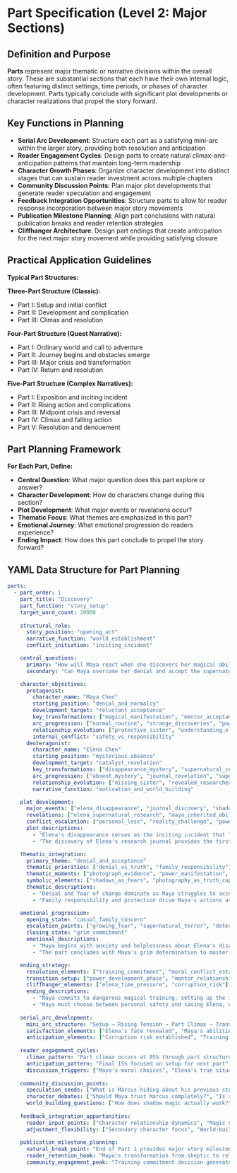 # Part Specification (Level 2: Major Sections)

## Definition and Purpose

**Parts** represent major thematic or narrative divisions within the overall story. These are substantial sections that each have their own internal logic, often featuring distinct settings, time periods, or phases of character development. Parts typically conclude with significant plot developments or character realizations that propel the story forward.

## Key Functions in Planning

- **Serial Arc Development**: Structure each part as a satisfying mini-arc within the larger story, providing both resolution and anticipation
- **Reader Engagement Cycles**: Design parts to create natural climax-and-anticipation patterns that maintain long-term readership
- **Character Growth Phases**: Organize character development into distinct stages that can sustain reader investment across multiple chapters
- **Community Discussion Points**: Plan major plot developments that generate reader speculation and engagement
- **Feedback Integration Opportunities**: Structure parts to allow for reader response incorporation between major story movements
- **Publication Milestone Planning**: Align part conclusions with natural publication breaks and reader retention strategies
- **Cliffhanger Architecture**: Design part endings that create anticipation for the next major story movement while providing satisfying closure

## Practical Application Guidelines

**Typical Part Structures:**

**Three-Part Structure (Classic):**

- Part I: Setup and initial conflict
- Part II: Development and complication
- Part III: Climax and resolution

**Four-Part Structure (Quest Narrative):**

- Part I: Ordinary world and call to adventure
- Part II: Journey begins and obstacles emerge
- Part III: Major crisis and transformation
- Part IV: Return and resolution

**Five-Part Structure (Complex Narratives):**

- Part I: Exposition and inciting incident
- Part II: Rising action and complications
- Part III: Midpoint crisis and reversal
- Part IV: Climax and falling action
- Part V: Resolution and denouement

## Part Planning Framework

**For Each Part, Define:**

- **Central Question**: What major question does this part explore or answer?
- **Character Development**: How do characters change during this section?
- **Plot Development**: What major events or revelations occur?
- **Thematic Focus**: What themes are emphasized in this part?
- **Emotional Journey**: What emotional progression do readers experience?
- **Ending Impact**: How does this part conclude to propel the story forward?

## YAML Data Structure for Part Planning

```yaml
parts:
  - part_order: 1
    part_title: "Discovery"
    part_function: "story_setup"
    target_word_count: 20000
    
    structural_role:
      story_position: "opening_act"
      narrative_function: "world_establishment"
      conflict_initiation: "inciting_incident"

    central_questions:
      primary: "How will Maya react when she discovers her magical abilities?"
      secondary: "Can Maya overcome her denial and accept the supernatural world that has claimed her sister?"

    character_objectives:
      protagonist:
        character_name: "Maya Chen"
        starting_position: "denial_and_normalcy"
        development_target: "reluctant_acceptance"
        key_transformations: ["magical_manifestation", "mentor_acceptance"]
        arc_progression: ["normal_routine", "strange_discoveries", "power_manifestation", "reluctant_training_acceptance"]
        relationship_evolution: ["protective_sister", "understanding_elena_burden", "accepting_mentor_guidance"]
        internal_conflict: "safety_vs_responsibility"
      deuteragonist:
        character_name: "Elena Chen"
        starting_position: "mysterious_absence"
        development_target: "catalyst_revelation"
        key_transformations: ["disappearance_mystery", "supernatural_connection"]
        arc_progression: ["absent_mystery", "journal_revelation", "supernatural_connection", "catalyst_influence"]
        relationship_evolution: ["missing_sister", "revealed_researcher", "magical_connection"]
        narrative_function: "motivation_and_world_building"

    plot_development:
      major_events: ["elena_disappearance", "journal_discovery", "shadow_manifestation", "marcus_introduction"]
      revelations: ["elena_supernatural_research", "maya_inherited_abilities", "shadow_keeper_legacy"]
      conflict_escalation: ["personal_loss", "reality_challenge", "power_responsibility"]
      plot_descriptions:
        - "Elena's disappearance serves as the inciting incident that launches Maya into the supernatural world and her journey to master shadow magic."
        - "The discovery of Elena's research journal provides the first concrete clues leading Maya to investigate Shadow Realm legends and supernatural elements."

    thematic_integration:
      primary_theme: "denial_and_acceptance"
      thematic_priorities: ["denial_vs_truth", "family_responsibility"]
      thematic_moments: ["photograph_evidence", "power_manifestation", "training_decision"]
      symbolic_elements: ["shadows_as_fears", "photography_as_truth_capture"]
      thematic_descriptions:
        - "Denial and fear of change dominate as Maya struggles to accept that her normal life has ended and supernatural responsibilities await."
        - "Family responsibility and protection drive Maya's actions as she realizes she must embrace dangerous magic to save Elena."

    emotional_progression:
      opening_state: "casual_family_concern"
      escalation_points: ["growing_fear", "supernatural_terror", "determined_resolution"]
      closing_state: "grim_commitment"
      emotional_descriptions:
        - "Maya begins with anxiety and helplessness about Elena's disappearance, feeling powerless to help or understand what happened."
        - "The part concludes with Maya's grim determination to master magic despite the dangers, accepting that saving Elena requires embracing her feared abilities."

    ending_strategy:
      resolution_elements: ["training_commitment", "moral_conflict_establishment"]
      transition_setup: ["power_development_phase", "mentor_relationship"]
      cliffhanger_elements: ["elena_time_pressure", "corruption_risk"]
      ending_descriptions:
        - "Maya commits to dangerous magical training, setting up the intensive learning phase that will dominate the next part of the story."
        - "Maya must choose between personal safety and saving Elena, establishing the central moral conflict that will drive her character development."
    
    serial_arc_development:
      mini_arc_structure: "Setup → Rising Tension → Part Climax → Transition Hook"
      satisfaction_elements: ["Elena's fate revealed", "Maya's abilities confirmed", "Mentor relationship established"]
      anticipation_elements: ["Corruption risk established", "Training challenges ahead", "Time pressure intensified"]
    
    reader_engagement_cycles:
      climax_pattern: "Part climax occurs at 85% through part structure"
      anticipation_pattern: "Final 15% focused on setup for next part"
      discussion_triggers: ["Maya's moral choices", "Elena's true situation", "Marcus's hidden past"]
    
    community_discussion_points:
      speculation_seeds: ["What is Marcus hiding about his previous student?", "Is Elena still herself in the Shadow Realm?"]
      character_debates: ["Should Maya trust Marcus completely?", "Is saving Elena worth the corruption risk?"]
      world_building_questions: ["How does shadow magic actually work?", "What are the rules of the Shadow Realm?"]
    
    feedback_integration_opportunities:
      reader_input_points: ["Character relationship dynamics", "Magic system complexity preferences", "Pacing feedback"]
      adjustment_flexibility: ["Secondary character focus", "World-building detail level", "Romance subplot development"]
    
    publication_milestone_planning:
      natural_break_point: "End of Part 1 provides major story milestone"
      reader_retention_hook: "Maya's transformation from skeptic to reluctant student"
      community_engagement_peak: "Training commitment decision generates maximum reader investment"
```
